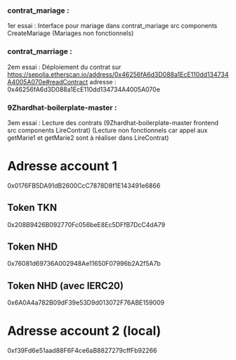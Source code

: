 ### contrat_mariage :
1er essai :
Interface pour mariage dans contrat_mariage src components CreateMariage
(Mariages non fonctionnels)

### contrat_marriage :
2em essai :
Déploiement du contrat sur https://sepolia.etherscan.io/address/0x46256fA6d3D088a1EcE110dd134734A4005A070e#readContract
adresse : 0x46256fA6d3D088a1EcE110dd134734A4005A070e

### 9Zhardhat-boilerplate-master :
3em essai :
Lecture des contrats (9Zhardhat-boilerplate-master frontend src components LireContrat)
(Lecture non fonctionnels car appel aux getMarie1 et getMarie2 sont à réaliser dans LireContrat)

# Adresse account 1
0x0176FB5DA91dB2600CcC7878D8f1E143491e6866
## Token TKN
0x208B9426B092770Fc056beE8Ec5DFfB7DcC4dA79
## Token NHD
0x76081d69736A002948Ae11650F07996b2A2f5A7b
## Token NHD (avec IERC20)
0x6A0A4a782B09dF39e53D9d013072F76ABE159009

# Adresse account 2 (local)
0xf39Fd6e51aad88F6F4ce6aB8827279cffFb92266